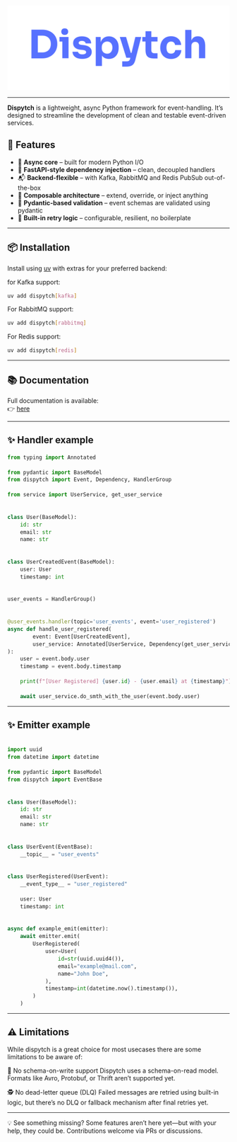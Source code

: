 ![Dispytch](docs/docs/assets/images/logo.png)

---

**Dispytch** is a lightweight, async Python framework for event-handling.
It’s designed to streamline the development of clean and testable event-driven services.

## 🚀 Features

* 🧠 **Async core** – built for modern Python I/O
* 🔌 **FastAPI-style dependency injection** – clean, decoupled handlers
* 📬 **Backend-flexible** – with Kafka, RabbitMQ and Redis PubSub out-of-the-box
* 🧱 **Composable architecture** – extend, override, or inject anything
* 🧾 **Pydantic-based validation** – event schemas are validated using pydantic
* 🔁 **Built-in retry logic** – configurable, resilient, no boilerplate

---

## 📦 Installation

Install using [uv](https://github.com/astral-sh/uv) with extras for your preferred backend:

for Kafka support:

```bash
uv add dispytch[kafka]
```

For RabbitMQ support:

```bash
uv add dispytch[rabbitmq]
```

For Redis support:

```bash
uv add dispytch[redis]
```

---

## 📚 Documentation

Full documentation is available:  
👉 [here](https://e1-m.github.io/dispytch/)

---

## ✨ Handler example

```python
from typing import Annotated

from pydantic import BaseModel
from dispytch import Event, Dependency, HandlerGroup

from service import UserService, get_user_service


class User(BaseModel):
    id: str
    email: str
    name: str


class UserCreatedEvent(BaseModel):
    user: User
    timestamp: int


user_events = HandlerGroup()


@user_events.handler(topic='user_events', event='user_registered')
async def handle_user_registered(
        event: Event[UserCreatedEvent],
        user_service: Annotated[UserService, Dependency(get_user_service)]
):
    user = event.body.user
    timestamp = event.body.timestamp

    print(f"[User Registered] {user.id} - {user.email} at {timestamp}")

    await user_service.do_smth_with_the_user(event.body.user)

```

---

## ✨ Emitter example

```python

import uuid
from datetime import datetime

from pydantic import BaseModel
from dispytch import EventBase


class User(BaseModel):
    id: str
    email: str
    name: str


class UserEvent(EventBase):
    __topic__ = "user_events"


class UserRegistered(UserEvent):
    __event_type__ = "user_registered"

    user: User
    timestamp: int


async def example_emit(emitter):
    await emitter.emit(
        UserRegistered(
            user=User(
                id=str(uuid.uuid4()),
                email="example@mail.com",
                name="John Doe",
            ),
            timestamp=int(datetime.now().timestamp()),
        )
    )

```

---

## ⚠️ Limitations

While dispytch is a great choice for most usecases there are some limitations to be aware of:

🧾 No schema-on-write support
Dispytch uses a schema-on-read model. Formats like Avro, Protobuf, or Thrift aren’t supported yet.

🕵️ No dead-letter queue (DLQ)
Failed messages are retried using built-in logic, but there’s no DLQ or fallback mechanism after final retries yet.

---
💡 See something missing?
Some features aren’t here yet—but with your help, they could be. Contributions welcome via PRs or discussions.

